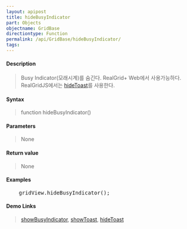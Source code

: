```yaml
---
layout: apipost
title: hideBusyIndicator
part: Objects
objectname: GridBase
directiontype: Function
permalink: /api/GridBase/hideBusyIndicator/
tags:
---
```



#### Description

> Busy Indicator(모래시계)를 숨긴다. RealGrid+ Web에서 사용가능하다.  
> RealGridJS에서는 [hideToast](/api/GridBase/hideToast)를 사용한다.

#### Syntax

> function hideBusyIndicator()

#### Parameters

> None

#### Return value

> None

#### Examples 

<pre class="prettyprint">
    gridView.hideBusyIndicator();
</pre>

#### Demo Links
> [showBusyIndicator](/api/GridBase/showBusyIndicator), [showToast](/api/GridBase/showToast), [hideToast](/api/GridBase/hideToast)